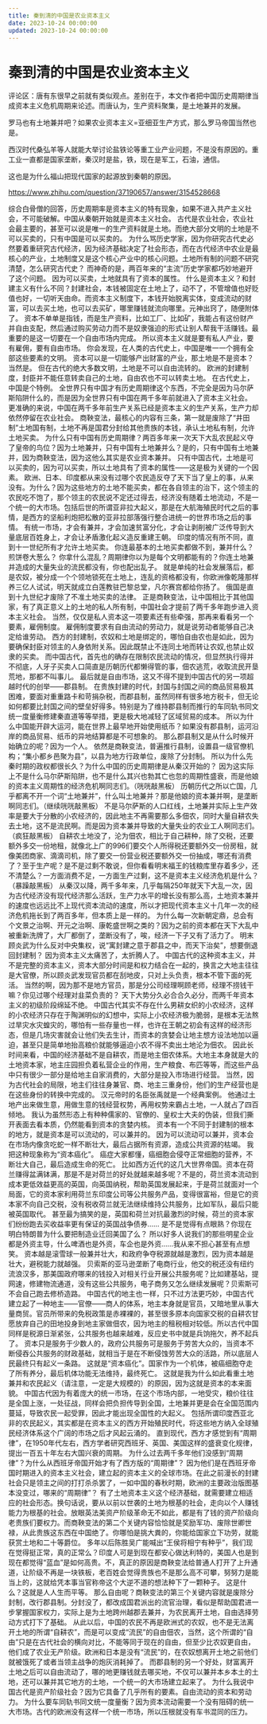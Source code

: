 ```yaml
---
title: 秦到清的中国是农业资本主义
date: 2023-10-24 00:00:00
updated: 2023-10-24 00:00:00
---
```


# 秦到清的中国是农业资本主义

评论区：唐有东很早之前就有类似观点。差别在于，本文作者把中国历史周期律当成资本主义危机周期来论述。而唐认为，生产资料聚集，是土地兼并的发展。

罗马也有土地兼并吧？如果农业资本主义=亚细亚生产方式，那么罗马帝国当然也是。

西汉时代桑弘羊等人就能大举讨论盐铁论等重工业产业问题，不是没有原因的。重工业一直都是国家垄断，秦汉时是盐，铁，现在是军工，石油，通信。

这也是为什么福山把现代国家的起源放到秦朝的原因。

https://www.zhihu.com/question/37190657/answer/3154528668

综合白骨僧的回答，历史周期率是资本主义的特有现象，如果不进入共产主义社会，不可能破解。中国从秦朝开始就是资本主义社会。
古代是农业社会，农业社会最主要的，甚至可以说是唯一的生产资料就是土地。而绝大部分文明的土地是不可以买卖的，只有中国是可以买卖的。
为什么骂历史学家，因为你研究古代史必然要着重研究古代经济，因为经济基础决定了社会形态，而在古代经济中农业是最核心的产业，土地制度又是这个核心产业中的核心问题。土地所有制的问题不研究清楚，怎么研究古代史？
而神奇的是，两百年来的“主流”历史学家都巧妙地避开了这个问题。
因为可以买卖，土地就具有了资本的属性。
什么是资本主义？和封建主义有什么不同？封建社会，本钱被固定在土地上了，动不了，不管增值也好贬值也好，一切听天由命。而资本主义制度下，本钱开始脱离实体，变成流动的财富，可以去买土地，也可以去买矿，哪里赚钱就流向哪里。元神出窍了，随便附体了。
资本不单单是指钱，而是生产资料，比如工厂、比如矿，我能占有这份财产并自由支配，然后通过购买劳动力而不是奴隶强迫的形式让别人帮我干活赚钱。最重要的是这一切要在一个自由市场内完成。
所以资本主义就是要有私人产业，要有雇佣，要有自由市场。
你会发现，在人类的古代史上，中国是唯一一个拥有全部这些要素的文明。
资本可以是一切能够产出财富的产业，那土地是不是资本？当然是。
但在古代的绝大多数文明，土地是不可以自由流转的。
欧洲的封建制度，封臣并不能任意转卖自己的土地，自由农也不可以转卖土地。
在古代史上，中国是个特例。
全世界只有中国才有历史周期律这个东西，不完全是因为马尔萨斯陷阱什么的，而是因为全世界只有中国在两千多年前就进入了资本主义社会。
更准确的来说，中国在两千多年前生产关系已经是资本主义的生产关系，生产力却依然停留在农业社会。
商鞅变法，最核心的内容有三条，第一就是废除了“井田制”土地国有制，土地不再是国君分封给其他贵族的本钱，承认土地私有制，允许土地买卖。
为什么只有中国有历史周期律？两百多年来一次天下大乱农民起义夺了皇帝的鸟位？因为土地兼并，只有中国有土地兼并么？是的，只有中国有土地兼并，因为商鞅变法，因为这他么其实是农业资本兼并。
只有中国古代，土地是可以买卖的，因为可以买卖，所以土地具有了资本的属性——这是极为关键的一个因素。
欧洲、日本、印度都从来没有过哪个农民造反夺了天下当了皇上的事，从来没有。为什么？因为这些地方的土地不能买卖，都在各自领主的治下，这个领主的农民吃不饱了，那个领主的农民说不定还过得去，经济没有随着土地流动，不是一个统一的大市场。包括后世的所谓亚非拉大起义，那是在大航海殖民时代之后的事情，是西方的坚船利炮把松散的亚非拉部落强行整合进统一的世界市场之后的事情。
有统一市场，才会有兼并，才会加速贫富分化，才会让剥削被广泛传导到大量底层百姓身上，才会让矛盾激化起义造反重建王朝。
印度的情况有所不同，直到十一世纪所有才允许土地买卖。
你连最基本的土地买卖都做不到，兼并什么？煎饼卷大葱么？
你拿什么混乱？周期律你以为是每个文明都能有的？你连土地兼并造成的大量失业的流民都没有，你也配出乱子。
就是单纯的社会发展落后，都是农奴，被分成一个个领地锁死在土地上，连乱的资格都没有，你欧洲像乾隆那样养三亿人试试，明天就成立白莲教驻巴黎总堂，凡尔赛宫都给你扬了。
俄国是直到十九世纪才废除了不准土地买卖的法律。
正是商鞅变法，让中国相比于其他国家，有了真正意义上的土地的私人所有制，中国社会才提前了两千多年跑步进入资本主义社会。
当然，仅仅是私人资本这一项要素还有些牵强，那再来看看另一个要素，雇佣制度。
雇佣制度要求有自由流动的劳动力，就是说劳动者能够自己决定给谁劳动。
西方的封建制，农奴和土地是绑定的，哪怕自由农也是如此，因为要确保封臣对领主的人身依附关系。因此既禁止不连同土地而转让农奴,也禁止奴隶的买卖。
而中国古代，首先也的确存在限制农民流动的情况，但显然执行得并不彻底，人牙子买卖人口简直是历朝历代都懒得管的事，佃农逃荒，收取流民开垦荒地，那都不叫事儿。
最后就是自由市场，这又不得不提到中国古代的另一项超越时代的创举——郡县制。
在贵族封建的时代，封国与封国之间的商品贸易极其困难，要面对重重路卡和苛捐杂税，而郡县制，虽然同样有很多地方税卡，但无论如何都要比封国之间的壁垒好得多。特别是为了维持郡县制而推行的车同轨书同文统一度量衡修建秦直道等等举措，更是极大地减轻了区域贸易的成本。
所以为什么中国能开辟大运河，能在世界上最早地开始使用纸币？如果没有郡县制，运河沿岸的商品贸易、纸币的异地结算都是不可想象的。
那么郡县制又是从什么时候开始确立的呢？因为一个人。
依然是商鞅变法，普遍推行县制，设置县一级官僚机构；“集小都乡邑聚为县”，以县为地方行政单位，废除了分封制。
所以为什么先秦时期的政权都很长久？为什么中国的历史周期律是从秦汉开始的？
因为这实际上不是什么马尔萨斯陷阱，也不是什么其兴也勃其亡也忽的周期性盛衰，而是他娘的资本主义周期性的经济危机啊同志们。（咣咣敲黑板）
历朝历代之所以亡国，几乎都离不开一个词“土地兼并”，什么叫土地兼并？那是他娘的资本兼并啊，是垄断啊同志们。（继续咣咣敲黑板）
不是马尔萨斯的人口红线，土地兼并实际上生产效率是要大于分散的小农经济的，因此地主不再需要那么多佃农，同时大量自耕农失去土地，这不是流民啊。而是因为资本兼并导致的大量失业的农业工人啊同志们。（疯狂敲黑板）
自耕农土地没了，沦为佃农，相比于自己耕种，除了交税，还要额外多交一份地租，就像北上广的996们要交个人所得税还要额外交一份房租，就像美团商家、滴滴司机，除了要交一份营业税还要额外交一份抽成，哪还有消费了？至于生产呢？是不是过剩不敢说，但你看看明末福王的钱粮库里存着多少，还不清楚么？一方面消费不足，一方面生产过剩，这不是资本主义经济危机是什么？（暴躁敲黑板）
从秦汉以降，两千多年来，几乎每隔250年就天下大乱一次，因为古代经济没有现代经济那么活跃，生产力水平的增长没有那么高，土地资本兼并的速度也远远比不上现代资本流动的速度，所以才把现代资本主义十几年一次的经济危机拖长到了两百多年，但本质上是一样的。
为什么每一次新朝定鼎，总会有个文景之治啊、开元之治啊、康乾盛世啊之类的？因为之前的资本都在天下大乱中被重新洗牌了，大厂都倒了，垄断没有了，唉，经济一下子又有了活力了。
明末顾炎武为什么反对中央集权，说“寓封建之意于郡县之中，而天下治矣”，想要倒退回封建制？
因为资本主义太痛苦了，太折腾人了。
中国古代的这种资本主义，并不是完整的资本主义，资本大部分时间是和权力结合在一起的，换言之大地主往往是大官僚，所以顾炎武发现官员都在刮地皮，只对上头负责，根本不管下面的死活。
当然的啊，因为那不是地方官员，那是分公司经理啊顾老师，经理不捞钱干嘛？你见过哪个经理对韭菜负责的？
天下大势分久必合合久必分，而两千年资本主义的初级阶段绵延不绝。
中国古代其实不存在什么男耕女织的小农经济，这样的小农经济只存在于陶渊明似的幻想中，实际上小农经济极为脆弱，是根本无法熬过旱灾水灾蝗灾的，哪怕有一些存量也一样，也许在王朝之初会有这样的经济形态，但是几场灾害就会让他们失去生计，而资本的贪婪会让地主想方设法地加以逼迫，甚至只是简单地抬高粮价就能够逼迫小农不得不卖出土地沦为佃农。
因此长时间来看，中国的经济基础不是自耕农，而是地主佃农体系。大地主本身就是大的土地资本家，地主庄园担负着私营企业的作用，生产粮食、布匹等等，而这些产品中只有很少一部分是给地主自家消费的，大部分是投入市场进行经营。
当然，因为古代社会的局限，地主们往往身兼官、商、地主三重身份，他们的生产经营也是在这些身份的转换中完成的。
汉元帝时的名臣张禹就是一个经典案例。
他通过土地产出来做生意，用做生意的钱经营权势，再用权势来霸占土地，一人就占了四百倾地。
我认为虽然形态上有种种儒家的、官僚的、皇权士大夫的伪装，但我们撕开表面去看本质，仍然能看到资本的贪婪内核。
资本有一个不同于封建制的根本的地方，就是资本是可以流动的，可以兼并的。
因为可以流动可以兼并，资本会在市场内像贪吃蛇一样不断壮大，最后占据所有资源，造成公共资源的枯竭。
我把这种现象称为“资本癌化”。
癌症大家都懂，癌细胞会侵夺正常细胞的营养，不断壮大自己，最后造成生命的死亡。
比如西方近代的这几大世界帝国。资本在荷兰赚得盆满钵满，那是不是对荷兰的好处就越来越多呢？不是的，荷兰资本流动到成本更低效益更高的英国，向英国纳税，帮助英国发展起来，于是荷兰就面对一个局面，它的资本家利用荷兰东印度公司等公共服务产品，变得很富裕，但是它的资本家不向自己交税，没有税收荷兰就无法继续维持公共服务，比如军队，最后只能被英国取代。
甚至最为搞笑的是，英国和荷兰对抗最激烈的时候，荷兰的资本家们纷纷跑去买收益率更有保证的英国战争债券……
是不是觉得有点眼熟？你现在明白特朗普为什么要把制造业迁回美国了么？
所以好多人说我们的那些明星企业都是外资主导，什么啤酒也是外资，车企也是外资……我从来不担心甚至有点想笑。
资本越是滚雪球一般兼并壮大，和政府争夺税源就越是激烈，因为资本越是壮大，避税能力就越强。
贝索斯的亚马逊垄断了电商行业，他交的税还没有纽约流浪汉多，那美国政府哪来的钱投入对相关行业开展公共服务呢？比如建基站，提网速，修建物流通道，没有这些公共服务，电子商务又怎么继续发展呢？贝索斯可不会自己跑去修桥造路。
中国古代的地主也一样，只不过方法更巧妙，中国古代建立起了一种地主——官僚——商人的体系，地主本身就是官员，又暗地里从事大量商贸。官员所带来的免税政策是赤裸裸的，甚至很多原本向国家交税的自耕农甘愿放弃自己的田地投身到地主家做佃农，因为地主的租税相对较低。所以古代中国同样是税源日渐紧张，公共服务也越来越难，反应史书中就是兵饷拖欠，养不起兵了。
资本只是服务于少数人的，政府公共服务可是服务于劳苦大众的，当资本不断侵吞公共服务的财政基础，就相当于是在不断侵蚀劳苦大众的活路，所以底层人民最终只有起义一条路。
这就是“资本癌化”。国家作为一个机体，被癌细胞夺走了所有养分，最后机体功能无法维持，最终死亡。
这就是我为什么如此看重土地兼并和农民起义（请注意，一定是大规模的）的原因，因为这就是资本的本来面貌。
中国古代因为有着庞大的统一市场，在这个市场内部，一地受灾，粮价往往是全国上涨，一处征战，同样会把负担传导到全国，土地兼并更是会在全国范围内蔓延，导致农民一起受罪，因此才能出现全国性的大起义。
包括所谓印度西亚北非的农民起义，其实都是在资本主义的西方开始殖民时代，将这些地方纳入全球殖民经济体系这个广阔的市场之后才风起云涌的。
直到现代，西方才感觉到有“周期律”，在1950年代左右，西方学者研究西班牙、英国、美国这样的盛衰变化规律，提出一百五十年左右大国兴衰的周期。
为什么过去两千多年他们没感到“周期律”？为什么从西班牙帝国开始才有了西方版的“周期律”？
因为他们是在西班牙帝国时期进入的资本主义社会，建立起的资本主义的全球市场。在此之前漫长的封建社会只是领主之间的打打杀杀罢了，一如中国的春秋时期，欧洲的主要政治版图基本没变过，哪来的“周期律”？
有了土地资本主义这个经济基础，就需要建立相适应的社会形态。换句话说，要从以前以世袭的土地为根基的社会，走向以个人赚钱能力为根基的社会。放眼英法美资产阶级革命无不如此，都是有了钱的资产阶级向老贵族们要权力。而商鞅变法的第二个关键内容恰恰就是奖励军功、废除世卿世禄，从此贵族这东西在中国绝了。你哪怕是挑大粪的，你能给国家立下功劳，就能获赏土地和二十等爵位。
多年以后陈胜吴广能喊出“王侯将相宁有种乎”，我们现在觉得挺正常，真的正常么？印度人可是到现在都安心做达利特的，美国人也是到现在都觉得“蓝血”是如何高贵。不，真正的原因是商鞅变法给普通人打开了上升通道，让阶级不再是一块铁板，老百姓会觉得贵族也不是那么高不可攀，努努力是能当上的，这就给凭本事当官称帝这个大逆不道的想法种下了一颗种子。
这是什么？这就是人人生而平等。
那么自由呢？商鞅变法的第三个关键内容就是废除分封制，改行郡县制。分封没了，都改成国君派出的流官治理，看似是帮助国君进一步掌握国家权力，实际上是为土地跨州越郡去兼并，为农民离开土地，自由选择劳动方式打下了基础。
从此以后，中国的农民不再是欧洲式的农奴，也不是无法离开土地的所谓“自耕农”，而是可以变成“流民”的自由佃农，当然，这个所谓的“自由”只是在古代社会的横向对比，不能等同于现在的自由，但至少比农奴更自由，他们成了农业无产阶级。欧洲和日本是没有“流民”的，在农奴想离开土地之前他们就被饿死了或者当领主战争的炮灰消耗掉了。
而郡县制的另一个好处，财富离开土地之后可以自由流动了，哪的地更赚钱就去哪买地，不仅可以兼并本乡本土的土地，还可以兼并其它地方的土地，一个统一的大市场建立起来了。
为什么我说中国古代是资产阶级社会？因为它具备了几乎所有的要素。自由流动的资本和劳动力。
为什么要车同轨书同文统一度量衡？因为资本流动需要一个没有阻碍的统一大市场。古代的欧洲没有这样一个统一市场，所以压根就没有车书混同的压力。
